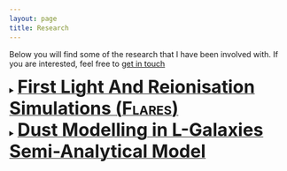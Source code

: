 ```yaml
---
layout: page
title: Research
---
```


Below you will find some of the research that I have been involved with. If you are interested, feel free to [get in touch](../contact)

<!-- <h2>First Light And Reionisation Simulations (<span style="font-variant: small-caps;">Flares</span>)</h2> -->
<details>
<summary><b><u><font size="+3">First Light And Reionisation Simulations (<span style="font-variant: small-caps;">Flares</span>)</font></u></b></summary>
The <span style="font-variant: small-caps;">Flare</span> simulations (<a href="https://flaresimulations.github.io/"><span style="font-variant: small-caps;">Flares</span></a>) are a suite of high-resolution hydrodynamic simulations of galaxy formation and evolution using the <span style="font-variant: small-caps;">Eagle</span> physics. The suite consists 40 zoom resimulations of spherical regions selected at z=5 from a 3.2 cGpc a side, parent dark matter-only box. We select a range of overdensities in order to study the environmental effect on high-redshift galaxy evolution. We also combine these resimulations in order to produce composite distribution functions, signficantly extending the dynamic range of the model over smaller volume, periodic simulations. The introductory papers can be found at <a href="https://ui.adsabs.harvard.edu/abs/2021MNRAS.500.2127L/abstract">Lovell et al. (2021)</a> and <a href="https://ui.adsabs.harvard.edu/abs/2021MNRAS.501.3289V/abstract">Vijayan et al. (2021)</a>.  

<p align = "center">
<img src = "/images/overdensities.png">
</p>
<p align = "center">
<font size="-0.5">DM visualisation of a few selected regions in <span style="font-variant: small-caps;">Flares</span>.</font>
</p>

<p align = "center">
<img src = "/images/cdf.png">
</p>
<p align = "center">
<font size="-0.5">Combined cumulative galaxy number counts of <span style="font-variant: small-caps;">Flares</span> compared to the <span style="font-variant: small-caps;">Eagle</span> Reference simulation volume. <span style="font-variant: small-caps;">Flares</span> has more than ~20 times galaxies with stellar mass greater than 10<sup>10</sup> M<sub>&odot;.</sub></font>
</p>

The increased dynamic range probed by <span style="font-variant: small-caps;">Flares</span> allows us to make predictions for a number of large area surveys that will probe the EoR in coming years, such as Euclid and Nancy Grace Roman Space Telescope as well as JWST.  As can be seen from the cumulative galaxy mass function plot above, the mass range has been significantly extended compared to the <span style="font-variant: small-caps;">Eagle</span> reference volume. Also <span style="font-variant: small-caps;">Flares</span> has access to a much larger sample of galaxies, thus providing a useful statistical sample of galaxies accessible to upcoming facilities.

<p align = "center">
<img src = "/images/gsmf_multi_both.png">
</p>
<p align = "center">
<font size="-0.5">Stellar mass function of the <span style="font-variant: small-caps;">Flares</span> galaxies in z=5-10, observations and model values are plotted alongside.</font>
</p>

<details>
<summary><b><font size="+2"><span style="font-variant: small-caps;">Flares</span> Line-of-sight dust modelling</font></b></summary>
We use a line-of-sight (LOS) dust extinction model to model the photometric properties of the galaxies in the simulation. This is done by assuming that the dust optical depth along the line of sight is proportional to the LOS dust column density. We convert the LOS metal density for each star particle to a dust density based on the dust-to-metal ratio fitting function presented in <a href="https://ui.adsabs.harvard.edu/abs/2019MNRAS.489.4072V/abstract">Vijayan et al. (2019)</a>. We calibrate the proportionality constant based on the luminosity function at z=5 presented in <a href="https://ui.adsabs.harvard.edu/abs/2015ApJ...803...34B/abstract">Bouwens et al. 2015</a> as well as the UV-continuum slope from <a href="https://ui.adsabs.harvard.edu/abs/2014ApJ...793..115B/abstract">Bouwens et. al (2014)</a> at z=5 and the [OIII] doublet EW measurements at z=8 from <a href="https://ui.adsabs.harvard.edu/abs/2019MNRAS.489.2355D/abstract">deBarros et al. (2019)</a>.

<p align = "center">
<img src = "/images/LF_FUV_z5_10_Observations+Models.png">
</p>
<p align = "center">
<font size="-0.5">UV luminosity function of the <span style="font-variant: small-caps;">Flares</span> galaxies in the range z=5-10. Also shown are data points from observations and models. The <span style="font-variant: small-caps;">Flares</span> galaxies extends the UV luminosity function to the very brighter regime.</font>
</p>

<p align = "center">
<img src = "/images/sfrd.png" width="45%">
<font size="-0.5">The star formation rate density evolution as probed by <span style="font-variant: small-caps;">Flares</span>.</font>
</p>

We find no environmental dependence on the shape of the UV luminosity function. Another interesting observation is that the obscured star formation density (SFRD) is almost equal to the unobscured SFRD by z~6 and starts to dominates below.
</details>

<details>
<summary><b><font size="+2"><span style="font-variant: small-caps;">Flares</span>-<span style="font-variant: small-caps;">skirt</span> modelling</font></b></summary>
<!-- <h3><span style="font-variant: small-caps;">Flares</span>-<span style="font-variant: small-caps;">skirt</span> modelling</h3> -->
We modelled the full SED of the galaxy in post-processing using the radiative transfer code [<span style="font-variant: small-caps;">skirt</span>](https://skirt.ugent.be/) in <a href="https://ui.adsabs.harvard.edu/abs/2022MNRAS.511.4999V/abstract">Vijayan et al. (2022)</a>. The modelling assumptions builds upon previous <span style="font-variant: small-caps;">Eagle</span>-<span style="font-variant: small-caps;">skirt</span> work done in <a href="https://ui.adsabs.harvard.edu/abs/2016MNRAS.462.1057C/abstract">Camps et al. (2016)</a> and <a href="https://ui.adsabs.harvard.edu/abs/2017MNRAS.470..771T/abstract">Trayford et al. (2017)</a>. We look at the infrared luminosity function, the infrared excess (IRX) and the light-weighted dust temperatures of the most massive galaxies in <span style="font-variant: small-caps;">Flares</span> in the redshift range 5-10.

We find that the IR LF is underpredicted at bright IR luminosities compared to current observational results. We see that the <span style="font-variant: small-caps;">Flares</span> IRX-&beta; relation mainly follows the local starburst relation. We also see an evolution of the light-weighted dust temperatures towards higher values with increasing redshift.

<p align = "center">
<img src = "/images/IRX_beta_sSFR.png">
<font size="-0.5">The IRX-&beta; relation of <span style="font-variant: small-caps;">Flares</span> galaxies at z=5-10 coloured by their specific star formation rate. Also shown is some observational and theoretical data at these redshifts.</font>
</p>

<p align = "center">
<img src = "/images/Tdust_z_variation.png" width="50%">
<font size="-0.5">The redshift evolution of the light-weighted dust temperatures of the <span style="font-variant: small-caps;">Flares</span> galaxies at z=5-10. T<sub>peak</sub> is the wavelength at which the IR flux density peaks, T<sub>SED</sub> is the dust temperature obtained from fitting a mid-IR powerlaw + modified MBB to the IR SED while T<sub>SED,RJ</sub> is the temperature from an optically-thin MBB. Also shown is some observational and theoretical data at these redshifts.</font>
</p>
</details>
</details>

<details>
<summary><b><u><font size="+3">Dust Modelling in L-Galaxies Semi-Analytical Model</font></u></b></summary>
<!-- <h2>Dust Modelling in L-Galaxies Semi-Analytical Model</h2> -->
L-Galaxies is a semi-analytical model (SAM), implemented on the Millennium (<a href="https://ui.adsabs.harvard.edu/abs/2005Natur.435..629S/abstract">Springel et al. 2005</a>) and Millennium-II (<a href="https://ui.adsabs.harvard.edu/abs/2009MNRAS.398.1150B/abstract">Boylan-Kolchin et al. 2009</a>) simulation merger trees. The model has been developed over the years to include the relevant processes required for galaxy evolution. The model has been really successful in matching many of the observational results like the galaxy stellar mass function across redshifts (Henriques et al., <a href="https://ui.adsabs.harvard.edu/abs/2015MNRAS.451.2663H/abstract">2015</a>), (<a href="https://ui.adsabs.harvard.edu/abs/2020MNRAS.491.5795H/abstract">2020</a>), the high redshift ( z ≥ 4 ) UV luminosity function (<a href="https://ui.adsabs.harvard.edu/abs/2015MNRAS.451.2692C/abstract">Clay et al., 2015</a>). A self-consistent model of dust formation and evolution has been incorporated in the L-Galaxies' SAM, which is built on top of the  (<a href="https://ui.adsabs.harvard.edu/abs/2015MNRAS.451.2663H/abstract">Henriques et al. 2015</a>) model.

<p align = "center">
<img src = "/images/DTM_met_MR_MRII_full.png">
<font size="-0.5">The dust-to-metal ratio as a function of their metallicity from z = 0-8. The orange line shows the median result from galaxies in our model, with the dashed lines denoting the 84 and 16 percentiles. Green blue and red points show the observational constraints from Rémy-Ruyer et al. (2015), De Cia et al. (2016) and Wiseman et al. (2017) respectively.</font>
</p>

<p align = "center">
<img src = "/images/DTM_stellar_MR_MRII_full_age.png">
<font size="-0.5">The dust-to-metal ratio as a function of stellar mass from z = 0 − 8, with galaxies coloured according to their mass-weighted stellar age in Gyrs. Green points show the observational constraints from Rémy-Ruyer et al. (2015).</font>
</p>

The novel features in this work compared to similar efforts that have been published for semi-analytic and hydrodynamic models (e.g. <a href="https://ui.adsabs.harvard.edu/abs/2017MNRAS.471.3152P/abstract">Popping et al., 2017</a>; <a href="https://ui.adsabs.harvard.edu/abs/2017MNRAS.468.1505M/abstract">McKinnon et al., 2017</a>) are (i) the more accurate consideration of the impact of molecular cloud chemistry on grain growth in dense molecular clouds (by separate tracking of dust in molecular and diffuse gas) and (ii) incorporating information on the critical metals in the main dust species as well as dust depletion fractions. The former results in the diverse distribution of the dust-to-metal ratio seen in the high-redshift Universe in the model and the latter to the non-saturation of metal depletion onto dust. The model also predicts grain growth to be the significant dust production mechanism for z ≤ 8. We see an evolution across redshifts in the DTM ratio from low to high values, the former corresponding to dust injection from type II supernovae, and the other to maximal, saturated dust production occurring via dust growth on grains. The latter dominates at redshifts below z~4. We also see a significantly populated transition region at z = 6. We also provide a fitting function for the DTM ratio from our model, as a function of the gas-phase metallicity and the age of the galaxy stellar population, which provides a useful tool for simulators and observers alike.

The DTM fitting function is expressed as below:
<center>DTM<sub>fit</sub> = D<sub>0</sub>  + (D<sub>1</sub> -D<sub>0</sub> )(1-exp(-&alpha;Z<sup>&beta;</sup>(Age/&tau;)<sup>&tau;</sup>)),
</center>
where D<sub>0</sub> and D<sub>1</sub> represent the initial type-II SNe dust injection and the saturation value, respectively, Z is the metallicity of the interstellar medium, Age is the mass-weighted age of the stellar population, and &tau;=&tau;<sub>acc,0</sub>/D<sub>0</sub> Z is an estimate of the initial dust growth timescale after dust injection from type-II supernovae but prior to the initiation of dust growth on grains. We fix the values of D<sub>0</sub> and D<sub>1</sub> by reference to the figure showing the relationship between the DTM ratio and stellar mass. The parameter values are as follows: D<sub>0</sub> = 0.008, D<sub>1</sub> = 0.329, &alpha; = 0.017, &beta; = -1.337 and &gamma; = 2.122.
</details>